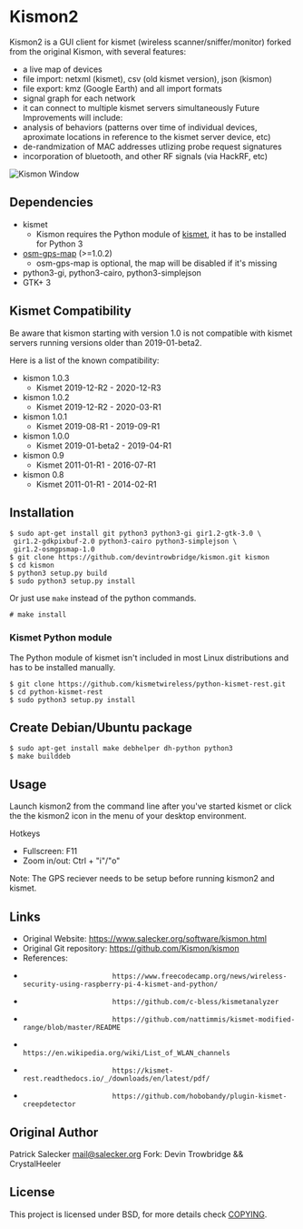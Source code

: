 # Kismon2

Kismon2 is a GUI client for kismet (wireless scanner/sniffer/monitor) forked from the original Kismon, with several features:
* a live map of devices
* file import: netxml (kismet), csv (old kismet version), json (kismon)
* file export: kmz (Google Earth) and all import formats
* signal graph for each network
* it can connect to multiple kismet servers simultaneously
Future Improvements will include:
* analysis of behaviors (patterns over time of individual devices, aproximate locations in reference to the kismet server device, etc)
* de-randmization of MAC addresses utlizing probe request signatures
* incorporation of bluetooth, and other RF signals (via HackRF, etc)

![Kismon Window](https:/files.salecker.org/kismon/images/0.8/kismon_window.png)

## Dependencies

* kismet
  * Kismon requires the Python module of [kismet](https://github.com/kismetwireless/kismet), it has to be installed for Python 3
* [osm-gps-map](https://github.com/nzjrs/osm-gps-map) (>=1.0.2)
  * osm-gps-map is optional, the map will be disabled if it's missing
* python3-gi, python3-cairo, python3-simplejson
* GTK+ 3

## Kismet Compatibility

Be aware that kismon starting with version 1.0 is not compatible with kismet servers running versions older than 2019-01-beta2.

Here is a list of the known compatibility:

* kismon 1.0.3
  * Kismet 2019-12-R2 - 2020-12-R3
* kismon 1.0.2
  * Kismet 2019-12-R2 - 2020-03-R1
* kismon 1.0.1
  * Kismet 2019-08-R1 - 2019-09-R1
* kismon 1.0.0
  * Kismet 2019-01-beta2 - 2019-04-R1
* kismon 0.9
  * Kismet 2011-01-R1 - 2016-07-R1
* kismon 0.8
  * Kismet 2011-01-R1 - 2014-02-R1

## Installation

```
$ sudo apt-get install git python3 python3-gi gir1.2-gtk-3.0 \
 gir1.2-gdkpixbuf-2.0 python3-cairo python3-simplejson \
 gir1.2-osmgpsmap-1.0
$ git clone https://github.com/devintrowbridge/kismon.git kismon
$ cd kismon
$ python3 setup.py build
$ sudo python3 setup.py install
```

Or just use `make` instead of the python commands.
```
# make install
```

### Kismet Python module

The Python module of kismet isn't included in most Linux distributions and has to be installed manually.

```
$ git clone https://github.com/kismetwireless/python-kismet-rest.git
$ cd python-kismet-rest
$ sudo python3 setup.py install
```

## Create Debian/Ubuntu package

```
$ sudo apt-get install make debhelper dh-python python3
$ make builddeb
```

## Usage
Launch kismon2 from the command line after you've started kismet or click the the kismon2 icon in the menu of your desktop environment.

Hotkeys
* Fullscreen:  F11
* Zoom in/out: Ctrl + "i"/"o"

Note: The GPS reciever needs to be setup before running kismon2 and kismet.

## Links

* Original Website:         https://www.salecker.org/software/kismon.html
* Original Git repository:  https://github.com/Kismon/kismon
* References:
*                           https://www.freecodecamp.org/news/wireless-security-using-raspberry-pi-4-kismet-and-python/
*                           https://github.com/c-bless/kismetanalyzer
*                           https://github.com/nattimmis/kismet-modified-range/blob/master/README
*                           https://en.wikipedia.org/wiki/List_of_WLAN_channels
*                           https://kismet-rest.readthedocs.io/_/downloads/en/latest/pdf/
*                           https://github.com/hobobandy/plugin-kismet-creepdetector

## Original Author
Patrick Salecker <mail@salecker.org>
Fork:
Devin Trowbridge && CrystalHeeler

## License
This project is licensed under BSD, for more details check [COPYING](COPYING).
